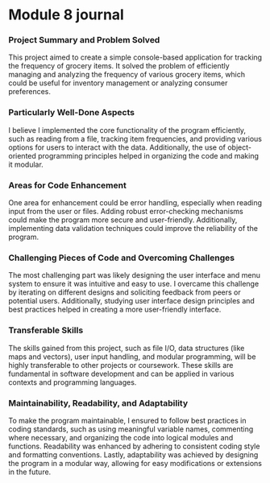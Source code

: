<h1>Module 8 journal</h1>
<h3>Project Summary and Problem Solved</h3>
<p>This project aimed to create a simple console-based application for tracking the frequency of grocery items. It solved the problem of efficiently managing and analyzing the frequency of various grocery items, which could be useful for inventory management or analyzing consumer preferences.</p>
<h3>Particularly Well-Done Aspects</h3>
<p></p>I believe I implemented the core functionality of the program efficiently, such as reading from a file, tracking item frequencies, and providing various options for users to interact with the data. Additionally, the use of object-oriented programming principles helped in organizing the code and making it modular.</p>
<h3>Areas for Code Enhancement</h3>
<p>One area for enhancement could be error handling, especially when reading input from the user or files. Adding robust error-checking mechanisms could make the program more secure and user-friendly. Additionally, implementing data validation techniques could improve the reliability of the program.</p>
<h3>Challenging Pieces of Code and Overcoming Challenges</h3>
<p></p>The most challenging part was likely designing the user interface and menu system to ensure it was intuitive and easy to use. I overcame this challenge by iterating on different designs and soliciting feedback from peers or potential users. Additionally, studying user interface design principles and best practices helped in creating a more user-friendly interface.</p>
<h3>Transferable Skills</h3>
<p>The skills gained from this project, such as file I/O, data structures (like maps and vectors), user input handling, and modular programming, will be highly transferable to other projects or coursework. These skills are fundamental in software development and can be applied in various contexts and programming languages.</p>
<h3>Maintainability, Readability, and Adaptability</h3>
<p>To make the program maintainable, I ensured to follow best practices in coding standards, such as using meaningful variable names, commenting where necessary, and organizing the code into logical modules and functions. Readability was enhanced by adhering to consistent coding style and formatting conventions. Lastly, adaptability was achieved by designing the program in a modular way, allowing for easy modifications or extensions in the future.</p>


